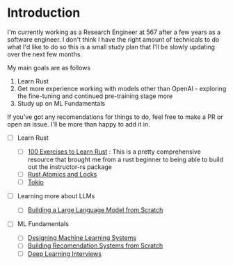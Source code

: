 # Introduction

I'm currently working as a Research Engineer at 567 after a few years as a software engineer. I don't think I have the right amount of technicals to do what I'd like to do so this is a small study plan that I'll be slowly updating over the next few months.

My main goals are as follows

1. Learn Rust
2. Get more experience working with models other than OpenAI - exploring the fine-tuning and continued pre-training stage more
3. Study up on ML Fundamentals

If you've got any recomendations for things to do, feel free to make a PR or open an issue. I'll be more than happy to add it in.

- [ ] Learn Rust

  - [ ] [100 Exercises to Learn Rust](https://github.com/mainmatter/100-exercises-to-learn-rust/tree/main) : This is a pretty comprehensive resource that brought me from a rust beginner to being able to build out the instructor-rs package
  - [ ] [Rust Atomics and Locks](https://marabos.nl/atomics/)
  - [ ] [Tokio](https://tokio.rs/tokio/tutorial)

- [ ] Learning more about LLMs

  - [ ] [Building a Large Language Model from Scratch](https://www.manning.com/books/build-a-large-language-model-from-scratch)

- [ ] ML Fundamentals
  - [ ] [Designing Machine Learning Systems](https://www.oreilly.com/library/view/designing-machine-learning/9781098107956/)
  - [ ] [Building Recomendation Systems from Scratch](https://www.amazon.sg/Building-Recommendation-Systems-Python-Hands/dp/1492097993)
  - [ ] [Deep Learning Interviews](https://arxiv.org/pdf/2201.00650)
